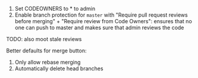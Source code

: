 1. Set CODEOWNERS to * to admin
1. Enable branch protection for `master` with "Require pull request reviews before merging" + "Require review from Code Owners": ensures that no one can push to master and makes sure that admin reviews the code

TODO: also moot stale reviews

Better defaults for merge button:
1. Only allow rebase merging
1. Automatically delete head branches
